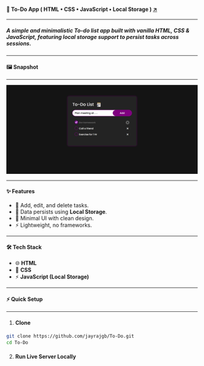 #### 📒 **To-Do App** ( HTML • CSS • JavaScript • Local Storage ) [↗️](https://jayrajgb.github.io/To-Do)

---

##### A simple and minimalistic **To-do list app** built with vanilla **HTML, CSS & JavaScript**, featuring **local storage** support to persist tasks across sessions.

---

#### 🖼️ **Snapshot**

---

![Snapshot](/assets/project4.png)

---

#### ✨ **Features**

- 📌 Add, edit, and delete tasks.
- 💾 Data persists using **Local Storage**.
- 🎨 Minimal UI with clean design.
- ⚡ Lightweight, no frameworks.

---

#### 🛠️ **Tech Stack**

- 🌐 **HTML**
- 🎨 **CSS**
- ⚡ **JavaScript (Local Storage)**

---

#### ⚡ **Quick Setup**

---

1. #### **Clone**

```bash
git clone https://github.com/jayrajgb/To-Do.git
cd To-Do
```

2. #### **Run Live Server Locally**
